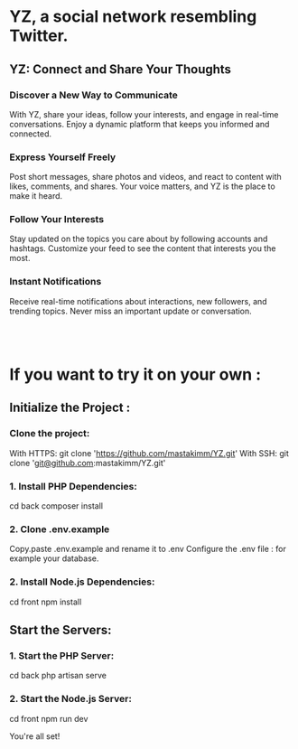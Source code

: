 # YZ, a social network resembling Twitter.

## YZ: Connect and Share Your Thoughts

### Discover a New Way to Communicate
With YZ, share your ideas, follow your interests, and engage in real-time conversations. Enjoy a dynamic platform that keeps you informed and connected.

### Express Yourself Freely
Post short messages, share photos and videos, and react to content with likes, comments, and shares. Your voice matters, and YZ is the place to make it heard.

### Follow Your Interests
Stay updated on the topics you care about by following accounts and hashtags. Customize your feed to see the content that interests you the most.

### Instant Notifications
Receive real-time notifications about interactions, new followers, and trending topics. Never miss an important update or conversation.

<br>
<br>

# If you want to try it on your own :

## Initialize the Project :

### Clone the project:

With HTTPS: git clone 'https://github.com/mastakimm/YZ.git'
With SSH: git clone 'git@github.com:mastakimm/YZ.git'


### 1. Install PHP Dependencies:
cd back
composer install

### 2. Clone .env.example
Copy.paste .env.example and rename it to .env
Configure the .env file : for example your database.

### 2. Install Node.js Dependencies:
cd front
npm install

## Start the Servers:

### 1. Start the PHP Server:
cd back
php artisan serve

### 2. Start the Node.js Server:
cd front
npm run dev

You're all set!
